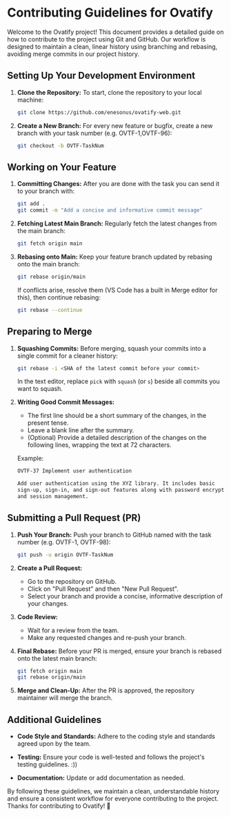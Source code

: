 # Contributing Guidelines for Ovatify

Welcome to the Ovatify project! This document provides a detailed guide on how to contribute to the project using Git and GitHub. Our workflow is designed to maintain a clean, linear history using branching and rebasing, avoiding merge commits in our project history.

## Setting Up Your Development Environment

1. **Clone the Repository:**
   To start, clone the repository to your local machine:

   ```bash
   git clone https://github.com/enesonus/ovatify-web.git
   ```

2. **Create a New Branch:**
   For every new feature or bugfix, create a new branch with your task number (e.g. OVTF-1,OVTF-96):

   ```bash
   git checkout -b OVTF-TaskNum
   ```

## Working on Your Feature

1. **Committing Changes:**
   After you are done with the task you can send it to your branch with:

   ```bash
   git add .
   git commit -m "Add a concise and informative commit message"
   ```

2. **Fetching Latest Main Branch:**
   Regularly fetch the latest changes from the main branch:

   ```bash
   git fetch origin main
   ```

3. **Rebasing onto Main:**
   Keep your feature branch updated by rebasing onto the main branch:

   ```bash
   git rebase origin/main
   ```

   If conflicts arise, resolve them (VS Code has a built in Merge editor for this), then continue rebasing:

   ```bash
   git rebase --continue
   ```

## Preparing to Merge

1. **Squashing Commits:**
   Before merging, squash your commits into a single commit for a cleaner history:

   ```bash
   git rebase -i <SHA of the latest commit before your commit>
   ```

   In the text editor, replace `pick` with `squash` (or `s`) beside all commits you want to squash.

2. **Writing Good Commit Messages:**
   - The first line should be a short summary of the changes, in the present tense.
   - Leave a blank line after the summary.
   - (Optional) Provide a detailed description of the changes on the following lines, wrapping the text at 72 characters.

   Example:

   ```bash
   OVTF-37 Implement user authentication

   Add user authentication using the XYZ library. It includes basic
   sign-up, sign-in, and sign-out features along with password encryption
   and session management.
   ```

## Submitting a Pull Request (PR)

1. **Push Your Branch:**
   Push your branch to GitHub named with the task number (e.g. OVTF-1, OVTF-98):

   ```bash
   git push -u origin OVTF-TaskNum
   ```

2. **Create a Pull Request:**
   - Go to the repository on GitHub.
   - Click on "Pull Request" and then "New Pull Request".
   - Select your branch and provide a concise, informative description of your changes.

3. **Code Review:**
   - Wait for a review from the team.
   - Make any requested changes and re-push your branch.

4. **Final Rebase:**
   Before your PR is merged, ensure your branch is rebased onto the latest main branch:

   ```bash
   git fetch origin main
   git rebase origin/main
   ```

5. **Merge and Clean-Up:**
   After the PR is approved, the repository maintainer will merge the branch.

## Additional Guidelines

- **Code Style and Standards:**
  Adhere to the coding style and standards agreed upon by the team. 

- **Testing:**
  Ensure your code is well-tested and follows the project's testing guidelines. :))

- **Documentation:**
  Update or add documentation as needed.

By following these guidelines, we maintain a clean, understandable history and ensure a consistent workflow for everyone contributing to the project. Thanks for contributing to Ovatify! 🌟
